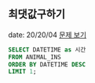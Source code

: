 ## 최댓값구하기
date: 20/20/04
[문제 보기](https://programmers.co.kr/learn/courses/30/lessons/59415)


```SQL
SELECT DATETIME as 시간
FROM ANIMAL_INS
ORDER BY DATETIME DESC
LIMIT 1;
```
